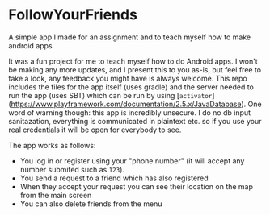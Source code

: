 # FollowYourFriends
A simple app I made for an assignment and to teach myself how to make android apps

It was a fun project for me to teach myself how to do Android apps. I won't be making any more updates, and I present this to you as-is, but feel free to take a look, any feedback you might have is always welcome. This repo includes the files for the app itself (uses gradle) and the server needed to run the app (uses SBT) which can be run by using [`activator`] (https://www.playframework.com/documentation/2.5.x/JavaDatabase). One word of warning though: this app is incredibly unsecure. I do no db input sanitazation, everything is communicated in plaintext etc. so if you use your real credentials it will be open for everybody to see. 

The app works as follows:
- You log in or register using your "phone number" (it will accept any number submited such as `123`).
- You send a request to a friend which has also registered
- When they accept your request you can see their location on the map from the main screen
- You can also delete friends from the menu
